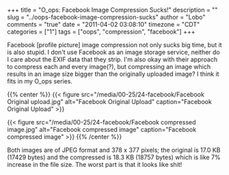 +++
title = "O_ops: Facebook Image Compression Sucks!"
description = ""
slug = "../oops-facebook-image-compression-sucks"
author = "Lobo"
comments = "true"
date = "2011-04-02 03:08:10"
timezone = "CDT"
categories = ["1"]
tags = ["oops", "compression", "facebook"]
+++


Facebook [profile picture] image compression not only sucks big time, but it is also stupid. I don't use Facebook as an image storage service, neither do I care about the EXIF data that they strip. I'm also okay with their approach to compress each and every image(?), but compressing an image which results in an image size bigger than the originally uploaded image? I think it fits in my O_ops series.

{{% center %}}
{{< figure src="/media/00-25/24-facebook/Facebook Original upload.jpg" alt="Facebook Original Upload" caption="Facebook Original Upload" >}}

{{< figure src="/media/00-25/24-facebook/Facebook compressed image.jpg" alt="Facebook compressed image" caption="Facebook compressed image" >}}
{{% /center %}}

Both images are of JPEG format and 378 x 377 pixels; the original is 17.0 KB (17429 bytes) and the compressed is 18.3 KB (18757 bytes) which is like 7% increase in the file size. The worst part is that it looks like shit!
